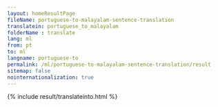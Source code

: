 ```yaml
---
layout: homeResultPage
fileName: portuguese-to-malayalam-sentence-translation
translatein: portuguese_to_malayalam
folderName : translate
lang: ml
from: pt
to: ml
langname: portuguese-to
permalink: /ml/portuguese-to-malayalam-sentence-translation/result
sitemap: false
nointernationalization: true
---
```

{% include result/translateinto.html %}

<script src="/js/result/translation.js" data-foldername="{{page.folderName}}" data-lang="{{page.lang}}"></script>
